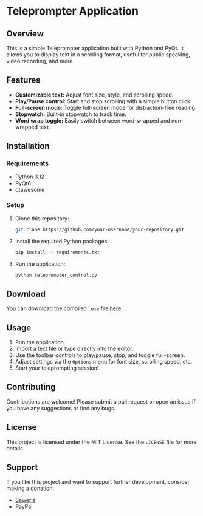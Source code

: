 # Teleprompter Application

## Overview
This is a simple Teleprompter application built with Python and PyQt. It allows you to display text in a scrolling format, useful for public speaking, video recording, and more.

## Features
- **Customizable text:** Adjust font size, style, and scrolling speed.
- **Play/Pause control:** Start and stop scrolling with a simple button click.
- **Full-screen mode:** Toggle full-screen mode for distraction-free reading.
- **Stopwatch:** Built-in stopwatch to track time.
- **Word wrap toggle:** Easily switch between word-wrapped and non-wrapped text.

## Installation

### Requirements
- Python 3.12
- PyQt6
- qtawesome

### Setup
1. Clone this repository:
    ```bash
    git clone https://github.com/your-username/your-repository.git
    ```
2. Install the required Python packages:
    ```bash
    pip install -r requirements.txt
    ```
3. Run the application:
    ```bash
    python teleprompter_control.py
    ```

## Download
You can download the compiled `.exe` file [here](https://github.com/lunox-61/teleprompter.git).

## Usage
1. Run the application.
2. Import a text file or type directly into the editor.
3. Use the toolbar controls to play/pause, stop, and toggle full-screen.
4. Adjust settings via the `Options` menu for font size, scrolling speed, etc.
5. Start your teleprompting session!

## Contributing
Contributions are welcome! Please submit a pull request or open an issue if you have any suggestions or find any bugs.

## License
This project is licensed under the MIT License. See the `LICENSE` file for more details.

## Support
If you like this project and want to support further development, consider making a donation:

- [Saweria](https://saweria.co/Furryna)
- [PayPal](https://paypal.me/IlhamRipandi)
